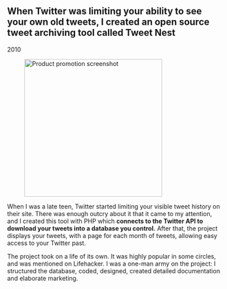 ## When Twitter was limiting your ability to see your own old tweets, I created an open source tweet archiving tool called Tweet Nest

<p class="meta">2010</p>

<figure class="figure-tweetnest">
	<img src="{{ '/assets/TweetNestShot.png' | url }}" width="320" alt="Product promotion screenshot" />
</figure>

When I was a late teen, Twitter started limiting your visible tweet history on their site. There was enough outcry about it that it came to my attention, and I created this tool with PHP which **connects to the Twitter API to download your tweets into a database you control.** After that, the project displays your tweets, with a page for each month of tweets, allowing easy access to your Twitter past.

The project took on a life of its own. It was highly popular in some circles, and was mentioned on Lifehacker. I was a one-man army on the project: I structured the database, coded, designed, created detailed documentation and elaborate marketing.
